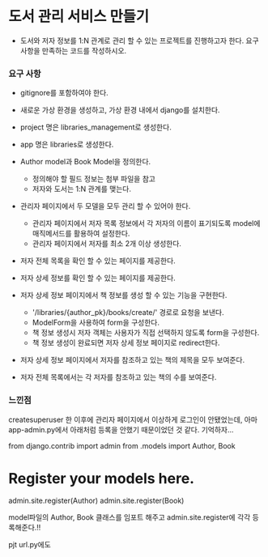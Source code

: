 # 도서 관리 서비스 만들기

- 도서와 저자 정보를 1:N 관계로 관리 할 수 있는 프로젝트를 진행하고자 한다. 요구 사항을 만족하는 코드를 작성하시오.

### 요구 사항

- gitignore를 포함하여야 한다.
- 새로운 가상 환경을 생성하고, 가상 환경 내에서 django를 설치한다.
- project 명은 libraries_management로 생성한다.
- app 명은 libraries로 생성한다.
- Author model과 Book Model을 정의한다.
    - 정의해야 할 필드 정보는 첨부 파일을 참고
    - 저자와 도서는 1:N 관계를 맺는다.
    
- 관리자 페이지에서 두 모델을 모두 관리 할 수 있어야 한다.
    - 관리자 페이지에서 저자 목록 정보에서 각 저자의 이름이 표기되도록 model에 매직메서드를 활용하여 설정한다.
    - 관리자 페이지에서 저자를 최소 2개 이상 생성한다.

- 저자 전체 목록을 확인 할 수 있는 페이지를 제공한다.
- 저자 상세 정보를 확인 할 수 있는 페이지를 제공한다.

- 저자 상세 정보 페이지에서 책 정보를 생성 할 수 있는 기능을 구현한다.
    - '/libraries/{author_pk}/books/create/' 경로로 요청을 보낸다.
    - ModelForm을 사용하여 form을 구성한다.
    - 책 정보 생성시 저자 객체는 사용자가 직접 선택하지 않도록 form을 구성한다.
    - 책 정보 생성이 완료되면 저자 상세 정보 페이지로 redirect한다.
- 저자 상세 정보 페이지에서 저자를 참조하고 있는 책의 제목을 모두 보여준다.
- 저자 전체 목록에서는 각 저자를 참조하고 있는 책의 수를 보여준다.


### 느낀점
createsuperuser 한 이후에
관리자 페이지에서 이상하게 로그인이 안됐었는데,
아마 app-admin.py에서 아래처럼 등록을 안했기 때문이었던 것 같다. 기억하자...

from django.contrib import admin
from .models import Author, Book

# Register your models here.
admin.site.register(Author)
admin.site.register(Book)

model파일의 Author, Book 클래스를 임포트 해주고
admin.site.register에 각각 등록해준다.!!


pjt url.py에도 